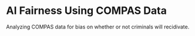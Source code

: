 # AI Fairness Using COMPAS Data
Analyzing COMPAS data for bias on whether or not criminals will recidivate.
